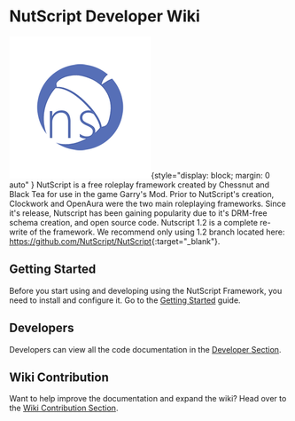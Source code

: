 # NutScript Developer Wiki

![NutScript Logo](assets/Nutscript.png){style="display: block; margin: 0 auto" }
NutScript is a free roleplay framework created by Chessnut and Black Tea for use in the game Garry's Mod. Prior to NutScript's creation, Clockwork and OpenAura were the two main roleplaying frameworks. Since it's release, Nutscript has been gaining popularity due to it's DRM-free schema creation, and open source code. Nutscript 1.2 is a complete re-write of the framework. We recommend only using 1.2 branch located here: <https://github.com/NutScript/NutScript>{:target="_blank"}.

## Getting Started

Before you start using and developing using the NutScript Framework, you need to install and configure it. Go to the [Getting Started](./guides/installation/getting_started.md) guide.

## Developers

Developers can view all the code documentation in the [Developer Section](./developer/index.md).

## Wiki Contribution

Want to help improve the documentation and expand the wiki? Head over to the [Wiki Contribution Section](./wiki_contribution/documentation_guidelines.md).